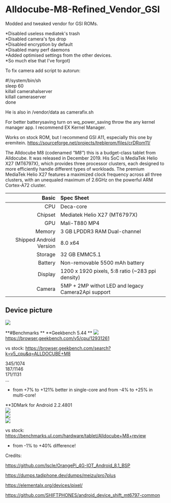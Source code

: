# Alldocube-M8-Refined_Vendor_GSI
Modded and tweaked vendor for GSI ROMs.

*Disabled useless mediatek's trash   
*Disabled camera's fps drop   
*Disabled encryption by default   
*Disabled many perf daemons   
*Added optimised settings from the other devices.    
*So much else that I've forgot)   

To fix camera add script to autorun: 


#!/system/bin/sh   
sleep 60    
killall camerahalserver   
killall cameraserver   
done    

He is also in /vendor/data as camerafix.sh

For better batterysaving turn on wq_power_saving throw the any kernel manager app. I recommend EX Kernel Manager.
    
Works on stock ROM, but I recommend GSI A11, especially this one by eremitein.
https://sourceforge.net/projects/treblerom/files/crDRom11/

The Alldocube M8 (codenamed _"M8"_) this is a budget-class tablet from Alldocube.
It was released in December 2019. His SoC is MediaTek Helio X27 (MT6797X), which provides three processor clusters, each designed to more efficiently handle different types of workloads. The premium MediaTek Helio X27 features a maximized clock frequency across all three clusters, with an unequaled maximum of 2.6GHz on the powerful ARM Cortex-A72 cluster.


| Basic                   | Spec Sheet                                                                                                                     |
| -----------------------:|:------------------------------------------------------------------------------------------------------------------------------ |
| CPU                     | Deca-core                                                                                                                      |
| Chipset                 | Mediatek Helio X27 (MT6797X)                                                                                                   |
| GPU                     | Mali-T880 MP4                                                                                                                  |
| Memory                  | 3 GB LPDDR3 RAM Dual-channel                                                                                                   |
| Shipped Android Version | 8.0 x64                                                                                                                        |
| Storage                 | 32 GB EMMC5.1                                                                                                                  |
| Battery                 | Non-removable 5500 mAh battery                                                                                                 |
| Display                 | 1200 x 1920 pixels, 5:8 ratio (~283 ppi density)                                                                               |
| Camera                  | 5MP + 2MP withot LED and legacy Camera2Api support                                                                             | 

## Device picture
<img src="https://github.com/LordArrin/different_trash/blob/fc37bd7d1ec60dcd12391efbf78bfbe168598464/alldocube-m8-fill.jpg"/>

**#Benchmarks   **
**Geekbench 5.44   ** 
<img src="https://github.com/LordArrin/different_trash/blob/main/viber_2022-02-22_09-02-03-278-lines-scale-0_50x-gigapixel.jpg"/>    
https://browser.geekbench.com/v5/cpu/12931261

vs stock: https://browser.geekbench.com/search?k=v5_cpu&q=ALLDOCUBE+M8 

345/1074   
187/1146   
171/1131   
...  
- from +7% to +121% better in single-core and from -4% to +25% in multi-core!

**3DMark for Android 2.2.4801     
<img src="https://github.com/LordArrin/different_trash/blob/main/2022-02-22_09-56-15-002-gigapixel-lines-scale-0_50x%20(1).jpg"/>   
<img src="https://github.com/LordArrin/different_trash/blob/main/2022-02-22_09-56-15-002-gigapixel-lines-scale-0_50x%20(2).jpg"/>    
<img src="https://github.com/LordArrin/different_trash/blob/main/2022-02-22_09-56-15-002-gigapixel-lines-scale-0_50x%20(3).jpg"/>    

vs stock: https://benchmarks.ul.com/hardware/tablet/Alldocube+M8+review

- from -1% to +40% difference!

Credits: 

https://github.com/Iscle/OrangePi_4G-IOT_Android_8.1_BSP

https://dumps.tadiphone.dev/dumps/meizu/pro7plus
         
https://elementalx.org/devices/pixel/

https://github.com/SHIFTPHONES/android_device_shift_mt6797-common
